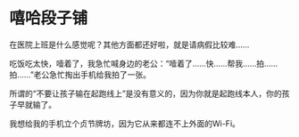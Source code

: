 # 嘻哈段子铺

在医院上班是什么感觉呢？其他方面都还好啦，就是请病假比较难…… 

吃饭吃太快，噎着了，我急忙喊身边的老公：“噎着了……快……帮我……拍……拍……”老公急忙掏出手机给我拍了一张。 

所谓的“不要让孩子输在起跑线上”是没有意义的，因为你就是起跑线本人，你的孩子早就输了。 

我想给我的手机立个贞节牌坊，因为它从来都连不上外面的Wi-Fi。